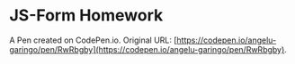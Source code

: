 # JS-Form Homework

A Pen created on CodePen.io. Original URL: [https://codepen.io/angelu-garingo/pen/RwRbgby](https://codepen.io/angelu-garingo/pen/RwRbgby).


